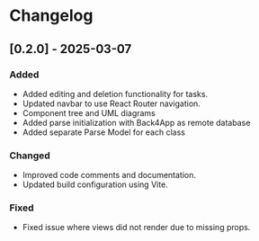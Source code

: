 # Changelog

## [0.2.0] - 2025-03-07

### Added

- Added editing and deletion functionality for tasks.
- Updated navbar to use React Router navigation.
- Component tree and UML diagrams
- Added parse initialization with Back4App as remote database
- Added separate Parse Model for each class

### Changed

- Improved code comments and documentation.
- Updated build configuration using Vite.

### Fixed

- Fixed issue where views did not render due to missing props.
